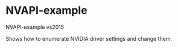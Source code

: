 # NVAPI-example
NVAPI-example vs2015

Shows how to enumerate NVIDIA driver settings and change them.
